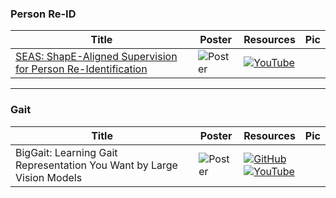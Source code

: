 ### Person Re-ID
|Title|Poster|Resources|Pic|
|------|------|------|------|
| [SEAS: ShapE-Aligned Supervision for Person Re-Identification](https://openaccess.thecvf.com/content/CVPR2024/html/Zhu_SEAS_ShapE-Aligned_Supervision_for_Person_Re-Identification_CVPR_2024_paper.html) | ![Poster](https://cvpr.thecvf.com/media/PosterPDFs/CVPR%202024/29893.png?t=1717020415.8611183) | [![YouTube](https://img.shields.io/badge/YouTube-%23FF0000.svg?style=for-the-badge&logo=YouTube&logoColor=white)](https://www.youtube.com/watch?v=qj0ukRLotlw)

---

### Gait
|Title|Poster|Resources|Pic|
|------|------|------|------|
| BigGait: Learning Gait Representation You Want by Large Vision Models | ![Poster](https://cvpr.thecvf.com/media/PosterPDFs/CVPR%202024/29623.png?t=1718477336.5394292) | [![GitHub](https://img.shields.io/github/stars/ShiqiYu/OpenGait?style=social)](https://github.com/ShiqiYu/OpenGait) <br> [![YouTube](https://img.shields.io/badge/YouTube-%23FF0000.svg?style=for-the-badge&logo=YouTube&logoColor=white)](https://www.youtube.com/watch?v=s5o7Etr9QwQ)

